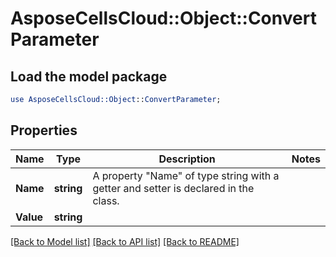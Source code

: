 # AsposeCellsCloud::Object::ConvertParameter 

## Load the model package
```perl
use AsposeCellsCloud::Object::ConvertParameter;
```

## Properties
Name | Type | Description | Notes
------------ | ------------- | ------------- | -------------
**Name** | **string** | A property "Name" of type string with a getter and setter is declared in the class. |
**Value** | **string** |  |  

[[Back to Model list]](../README.md#documentation-for-models) [[Back to API list]](../README.md#documentation-for-api-endpoints) [[Back to README]](../README.md)

